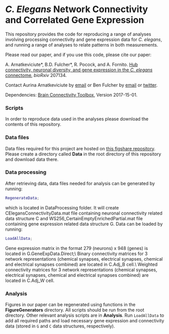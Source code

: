 # _C. Elegans_ Network Connectivity and Correlated Gene Expression

This repository provides the code for reproducing a range of analyses involving processing connectivity and gene expression data for *C. elegans*, and running a range of analyses to relate patterns in both measurements.

Please read our paper, and if you use this code, please cite our paper:

A. Arnatkeviciute\*, B.D. Fulcher\*, R. Pocock, and A. Fornito. [Hub connectivity, neuronal diversity, and gene expression in the _C. elegans_ connectome](https://www.biorxiv.org/content/early/2017/10/21/207134), _bioRxiv_ 207134.

Contact Aurina Arnatkeviciute by [email](mailto:aurina.arnatkeviciute@monash.edu) or Ben Fulcher by [email](mailto:ben.d.fulcher@gmail.com) or [twitter](https://twitter.com/bendfulcher).

Dependencies:
[Brain Connectivity Toolbox](https://sites.google.com/site/bctnet/), Version 2017-15-01.


### Scripts
In order to reproduce data used in the analyses please download the contents of this repository.

### Data files
Data files required for this project are hosted on [this figshare repository](https://figshare.com/s/797199619fbabdab8c86).
Please create a directory called **Data** in the root directory of this repository and download data there.

### Data processing
After retrieving data, data files needed for analysis can be generated by running:
```matlab
RegenerateData;
```
which is located in DataProcessing folder. It will create CElegansConnectivityData.mat file containing neuronal connectivity related data structure C and WS256_CertainEmptyEnrichedPartial.mat file containing gene expression related data structure G. Data can be loaded by running:
```matlab
LoadAllData;
```
Gene expression matrix in the format 279 (neurons) x 948 (genes) is located in G.GeneExpData.Direct;\\
Binary connectivity matrices for 3 network representations (chemical synapses, electrical synapses, chemical and electrical synapses combined) are located in C.Adj_B cell.\\
Weighted connectivity matrices for 3 network representations (chemical synapses, electrical synapses, chemical and electrical synapses combined) are located in C.Adj_W cell.

### Analysis
Figures in our paper can be regenerated using functions in the **FigureGenerators** directory. All scripts should be run from the root directory.
Other relevant analysis scripts are in **Analysis**.
Run `LoadAllData` to add all required paths and load necessary gene expression and connectivity data (stored in `G` and `C` data structures, respectively).
